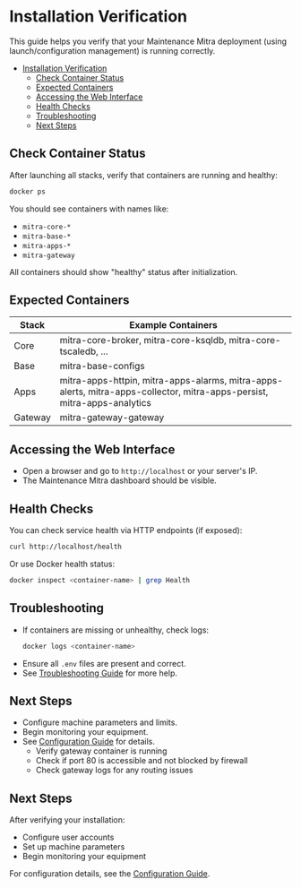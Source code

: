 # Installation Verification

This guide helps you verify that your Maintenance Mitra deployment (using launch/configuration management) is running correctly.

- [Installation Verification](#installation-verification)
  - [Check Container Status](#check-container-status)
  - [Expected Containers](#expected-containers)
  - [Accessing the Web Interface](#accessing-the-web-interface)
  - [Health Checks](#health-checks)
  - [Troubleshooting](#troubleshooting)
  - [Next Steps](#next-steps)

## Check Container Status

After launching all stacks, verify that containers are running and healthy:

```bash
docker ps
```

You should see containers with names like:
- `mitra-core-*`
- `mitra-base-*`
- `mitra-apps-*`
- `mitra-gateway`

All containers should show "healthy" status after initialization.

## Expected Containers

| Stack      | Example Containers                                               |
| ---------- | --------------------------------------------------------------- |
| Core       | mitra-core-broker, mitra-core-ksqldb, mitra-core-tscaledb, ...  |
| Base       | mitra-base-configs                                              |
| Apps       | mitra-apps-httpin, mitra-apps-alarms, mitra-apps-alerts, mitra-apps-collector, mitra-apps-persist, mitra-apps-analytics |
| Gateway    | mitra-gateway-gateway                                           |

## Accessing the Web Interface

- Open a browser and go to `http://localhost` or your server's IP.
- The Maintenance Mitra dashboard should be visible.

## Health Checks

You can check service health via HTTP endpoints (if exposed):

```bash
curl http://localhost/health
```

Or use Docker health status:

```bash
docker inspect <container-name> | grep Health
```

## Troubleshooting

- If containers are missing or unhealthy, check logs:
  ```bash
  docker logs <container-name>
  ```
- Ensure all `.env` files are present and correct.
- See [Troubleshooting Guide](troubleshooting.md) for more help.

## Next Steps

- Configure machine parameters and limits.
- Begin monitoring your equipment.
- See [Configuration Guide](configuration.md) for details.
   - Verify gateway container is running
   - Check if port 80 is accessible and not blocked by firewall
   - Check gateway logs for any routing issues

## Next Steps

After verifying your installation:
- Configure user accounts
- Set up machine parameters
- Begin monitoring your equipment

For configuration details, see the [Configuration Guide](configuration.md).
